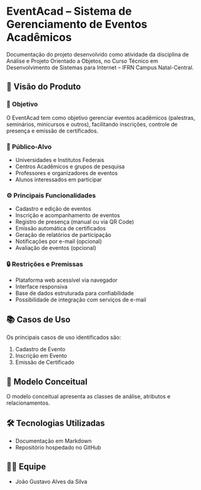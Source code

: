 # EventAcad – Sistema de Gerenciamento de Eventos Acadêmicos

Documentação do projeto desenvolvido como atividade da disciplina de Análise e Projeto Orientado a Objetos, no Curso Técnico em Desenvolvimento de Sistemas para Internet – IFRN Campus Natal-Central.

## 📌 Visão do Produto

### 🎯 Objetivo
O EventAcad tem como objetivo gerenciar eventos acadêmicos (palestras, seminários, minicursos e outros), facilitando inscrições, controle de presença e emissão de certificados.

### 👥 Público-Alvo
- Universidades e Institutos Federais  
- Centros Acadêmicos e grupos de pesquisa  
- Professores e organizadores de eventos  
- Alunos interessados em participar

### ⚙️ Principais Funcionalidades
- Cadastro e edição de eventos  
- Inscrição e acompanhamento de eventos  
- Registro de presença (manual ou via QR Code)  
- Emissão automática de certificados  
- Geração de relatórios de participação  
- Notificações por e-mail (opcional)  
- Avaliação de eventos (opcional)

### 🔒 Restrições e Premissas
- Plataforma web acessível via navegador
- Interface responsiva
- Base de dados estruturada para confiabilidade
- Possibilidade de integração com serviços de e-mail

## 📚 Casos de Uso
Os principais casos de uso identificados são:
1. Cadastro de Evento  
2. Inscrição em Evento  
3. Emissão de Certificado  


## 🧠 Modelo Conceitual
O modelo conceitual apresenta as classes de análise, atributos e relacionamentos.  

## 🛠️ Tecnologias Utilizadas
- Documentação em Markdown
- Repositório hospedado no GitHub

## 👨‍💻 Equipe
- João Gustavo Alves da Silva

